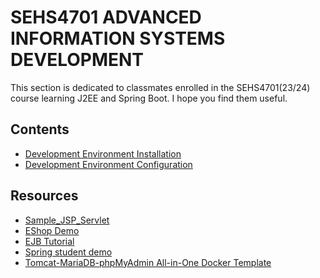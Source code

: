 # SEHS4701 ADVANCED INFORMATION SYSTEMS DEVELOPMENT

This section is dedicated to classmates enrolled in the SEHS4701(23/24) course learning J2EE and Spring Boot. I hope you
find them useful.

## Contents

- [Development Environment Installation](SEHS4701-Development-Environment-Installation.md)
- [Development Environment Configuration](SEHS4701-Development-Environment-Configuration.md)

## Resources

- [Sample_JSP_Servlet](https://github.com/andrewfung729/SEHS4701-Sample_JSP_Servlet.git)
- [EShop Demo](https://github.com/andrewfung729/SEHS4701-EShop-Tutorial.git)
- [EJB Tutorial](https://github.com/andrewfung729/SEHS4701-EJB.git)
- [Spring student demo](https://github.com/andrewfung729/SEHS4701-spring-studentdemo.git)
- [Tomcat-MariaDB-phpMyAdmin All-in-One Docker Template](https://github.com/andrewfung729/tomcat-mariadb-phpmyadmin-aio-docker.git)